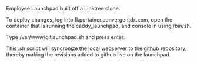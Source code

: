 Employee Launchpad built off a Linktree clone. 

To deploy changes, log into fkportainer.convergentdx.com, open the container that is running the caddy_launchpad, and console in using /bin/sh.

Type /var/www/gitlaunchpad.sh and press enter.

This .sh script will syncronize the local webserver to the github repository, thereby making the revisions added to github live on the launchpad. 